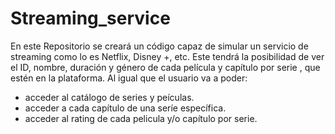 # Streaming_service
En este Repositorio se creará un código capaz de simular un servicio de streaming como lo es Netflix, Disney +, etc. Este tendrá la posibilidad de ver el ID, nombre, duración y género de cada película y capítulo por serie , que estén en la plataforma.
Al igual que el usuario va a poder:
  - acceder al catálogo de series y peículas.
  - acceder a cada capítulo de una seríe específica.
  - acceder al rating de cada pelicula y/o capítulo por serie.
